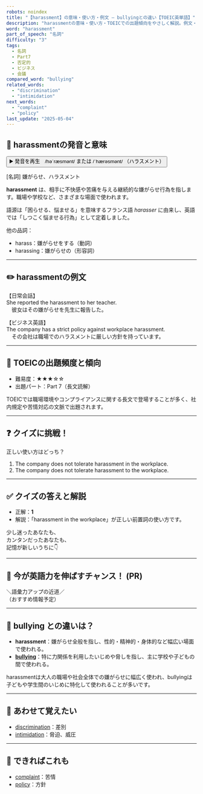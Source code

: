 ```yaml
---
robots: noindex
title: "【harassment】の意味・使い方・例文 ― bullyingとの違い【TOEIC英単語】"
description: "harassmentの意味・使い方・TOEICでの出題傾向をやさしく解説。例文・クイズ付きでbullyingとの違いもわかりやすく学べます。"
word: "harassment"
part_of_speech: "名詞"
difficulty: "3"
tags:
  - 名詞
  - Part7
  - 否定的
  - ビジネス
  - 会議
compared_word: "bullying"
related_words:
  - "discrimination"
  - "intimidation"
next_words:
  - "complaint"
  - "policy"
last_update: "2025-05-04"
---
```


## 🔰 harassmentの発音と意味

<button class="play-audio" onclick="playTTS('harassment')">
  <span class="play-audio-main">
    ▶️ 発音を再生　/həˈræsmənt/ または /ˈhærəsmənt/
  </span>
  <span class="play-audio-sub">
    （ハラスメント）
  </span>
</button>

[名詞] 嫌がらせ、ハラスメント

**harassment** は、相手に不快感や苦痛を与える継続的な嫌がらせ行為を指します。職場や学校など、さまざまな場面で使われます。

語源は「困らせる、悩ませる」を意味するフランス語 *harasser* に由来し、英語では「しつこく悩ませる行為」として定着しました。

他の品詞：  
- harass：嫌がらせをする（動詞）
- harassing：嫌がらせの（形容詞）

---

## ✏️ harassmentの例文

【日常会話】  
She reported the harassment to her teacher.  
　彼女はその嫌がらせを先生に報告した。

【ビジネス英語】  
The company has a strict policy against workplace harassment.  
　その会社は職場でのハラスメントに厳しい方針を持っています。

---

## 🎯 TOEICの出題頻度と傾向

- 難易度：★★★☆☆
- 出題パート：Part 7（長文読解）

TOEICでは職場環境やコンプライアンスに関する長文で登場することが多く、社内規定や苦情対応の文脈で出題されます。

---

## ❓ クイズに挑戦！

正しい使い方はどっち？

1. The company does not tolerate harassment in the workplace.  
2. The company does not tolerate harassment to the workplace.

---

## ✅ クイズの答えと解説

- 正解：**1**
- 解説：「harassment in the workplace」が正しい前置詞の使い方です。

少し迷ったあなたも、  
カンタンだったあなたも、  
記憶が新しいうちに👇️

---

## 🚀 今が英語力を伸ばすチャンス！ (PR)

<div class="info-center">
＼語彙力アップの近道／<br>  
（おすすめ情報予定）
</div>

---

## 🤔  bullying との違いは？

- **harassment**：嫌がらせ全般を指し、性的・精神的・身体的など幅広い場面で使われる。
- **[bullying](/word/bullying/)**：特に力関係を利用したいじめや脅しを指し、主に学校や子どもの間で使われる。

harassmentは大人の職場や社会全体での嫌がらせに幅広く使われ、bullyingは子どもや学生間のいじめに特化して使われることが多いです。

---

## 🧩 あわせて覚えたい

- [discrimination](/word/discrimination/)：差別
- [intimidation](/word/intimidation/)：脅迫、威圧

---

## 📖 できればこれも

- [complaint](/word/complaint/)：苦情
- [policy](/word/policy/)：方針

<!-- cvid: aid45_bid48 -->
